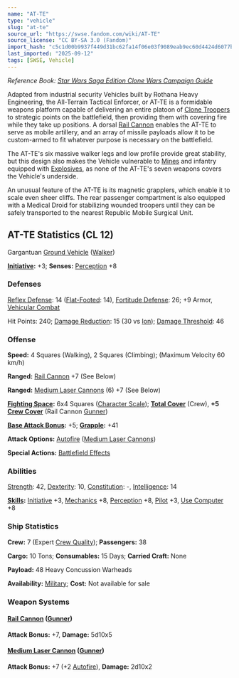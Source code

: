 ```yaml
---
name: "AT-TE"
type: "vehicle"
slug: "at-te"
source_url: "https://swse.fandom.com/wiki/AT-TE"
source_license: "CC BY-SA 3.0 (Fandom)"
import_hash: "c5c1d00b9937f449d31bc62fa14f06e03f9089eab9ec60d4424d6077b948abfe"
last_imported: "2025-09-12"
tags: [SWSE, Vehicle]
---
```

*Reference Book: [Star Wars Saga Edition Clone Wars Campaign Guide](https://swse.fandom.com/wiki/Star_Wars_Saga_Edition_Clone_Wars_Campaign_Guide)*

Adapted from industrial security Vehicles built by Rothana Heavy Engineering, the All-Terrain Tactical Enforcer, or AT-TE is a formidable weapons platform capable of delivering an entire platoon of [Clone Troopers](https://swse.fandom.com/wiki/Clone_Troopers) to strategic points on the battlefield, then providing them with covering fire while they take up positions. A dorsal [Rail Cannon](https://swse.fandom.com/wiki/Rail_Cannon) enables the AT-TE to serve as mobile artillery, and an array of missile payloads allow it to be custom-armed to fit whatever purpose is necessary on the battlefield.

The AT-TE's six massive walker legs and low profile provide great stability, but this design also makes the Vehicle vulnerable to [Mines](https://swse.fandom.com/wiki/Mines) and infantry equipped with [Explosives](https://swse.fandom.com/wiki/Explosives), as none of the AT-TE's seven weapons covers the Vehicle's underside.

An unusual feature of the AT-TE is its magnetic grapplers, which enable it to scale even sheer cliffs. The rear passenger compartment is also equipped with a Medical Droid for stabilizing wounded troopers until they can be safely transported to the nearest Republic Mobile Surgical Unit.
## AT-TE Statistics (CL 12)
Gargantuan [Ground Vehicle](https://swse.fandom.com/wiki/Ground_Vehicle) ([Walker](https://swse.fandom.com/wiki/Walker))

**[Initiative](https://swse.fandom.com/wiki/Initiative):** +3; **Senses:** [Perception](https://swse.fandom.com/wiki/Perception) +8
### Defenses
[Reflex Defense](https://swse.fandom.com/wiki/Reflex_Defense_(Vehicles)): 14 ([Flat-Footed](https://swse.fandom.com/wiki/Flat-Footed): 14), [Fortitude Defense](https://swse.fandom.com/wiki/Fortitude_Defense_(Vehicles)): 26; +9 Armor, [Vehicular Combat](https://swse.fandom.com/wiki/Vehicular_Combat)

Hit Points: 240; [Damage Reduction](https://swse.fandom.com/wiki/Damage_Reduction): 15 (30 vs [Ion](https://swse.fandom.com/wiki/Ion)); [Damage Threshold](https://swse.fandom.com/wiki/Damage_Threshold_(Vehicles)): 46
### Offense
**Speed:** 4 Squares (Walking), 2 Squares (Climbing); (Maximum Velocity 60 km/h)

**Ranged:** [Rail Cannon](https://swse.fandom.com/wiki/Rail_Cannon) +7 (See Below)

**Ranged:** [Medium Laser Cannons](https://swse.fandom.com/wiki/Medium_Laser_Cannons) (6) +7 (See Below)

**[Fighting Space](https://swse.fandom.com/wiki/Fighting_Space):** 6x4 Squares ([Character Scale](https://swse.fandom.com/wiki/Character_Scale)); **[Total Cover](https://swse.fandom.com/wiki/Total_Cover)** (Crew), **+5 [Crew Cover](https://swse.fandom.com/wiki/Crew_Cover)** (Rail Cannon [Gunner](https://swse.fandom.com/wiki/Gunner))

**[Base Attack Bonus](https://swse.fandom.com/wiki/Base_Attack_Bonus):** +5; **[Grapple](https://swse.fandom.com/wiki/Grapple):** +41

**Attack Options:** [Autofire](https://swse.fandom.com/wiki/Autofire_(Vehicle_Combat)) ([Medium Laser Cannons](https://swse.fandom.com/wiki/Medium_Laser_Cannons))

**Special Actions:** [Battlefield Effects](https://swse.fandom.com/wiki/Battlefield_Effects)
### Abilities
[Strength](https://swse.fandom.com/wiki/Strength): 42, [Dexterity](https://swse.fandom.com/wiki/Dexterity): 10, [Constitution](https://swse.fandom.com/wiki/Constitution): -, [Intelligence](https://swse.fandom.com/wiki/Intelligence): 14

**[Skills](https://swse.fandom.com/wiki/Skills):** [Initiative](https://swse.fandom.com/wiki/Initiative) +3, [Mechanics](https://swse.fandom.com/wiki/Mechanics) +8, [Perception](https://swse.fandom.com/wiki/Perception) +8, [Pilot](https://swse.fandom.com/wiki/Pilot) +3, [Use Computer](https://swse.fandom.com/wiki/Use_Computer) +8
### Ship Statistics
**Crew:** 7 (Expert [Crew Quality](https://swse.fandom.com/wiki/Crew_Quality)); **Passengers:** 38

**Cargo:** 10 Tons; **Consumables:** 15 Days; **Carried Craft:** None

**Payload:** 48 Heavy Concussion Warheads

**Availability:** [Military](https://swse.fandom.com/wiki/Military); **Cost:** Not available for sale
### Weapon Systems
#### **[Rail Cannon](https://swse.fandom.com/wiki/Rail_Cannon) ([Gunner](https://swse.fandom.com/wiki/Gunner))**
**Attack Bonus:** +7, **Damage:** 5d10x5
#### **[Medium Laser Cannon](https://swse.fandom.com/wiki/Medium_Laser_Cannon) ([Gunner](https://swse.fandom.com/wiki/Gunner))**
**Attack Bonus:** +7 (+2 [Autofire](https://swse.fandom.com/wiki/Autofire)), **Damage:** 2d10x2